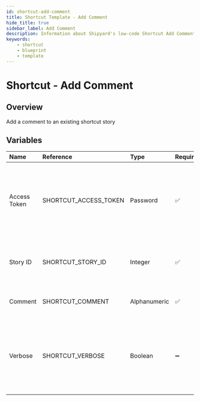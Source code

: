 ```yaml
---
id: shortcut-add-comment
title: Shortcut Template - Add Comment
hide_title: true
sidebar_label: Add Comment
description: Information about Shipyard's low-code Shortcut Add Comment blueprint. Add a comment to an existing shortcut story 
keywords:
    - shortcut
    - blueprint
    - template
---
```


# Shortcut - Add Comment

## Overview
Add a comment to an existing shortcut story

## Variables

| Name | Reference | Type | Required | Default | Options | Description |
|:-----|:----------|:-----|:---------|:--------|:--------|:------------|
| Access Token | SHORTCUT_ACCESS_TOKEN  | Password |:white_check_mark: | - | - | In order to generate a Workspace specific API token, navigate to Settings > Your Account > API Tokens. |
| Story ID | SHORTCUT_STORY_ID  | Integer |:white_check_mark: | - | - | The ID of the story to which the comment will be added. |
| Comment | SHORTCUT_COMMENT  | Alphanumeric |:white_check_mark: | - | - | The comment to be added to the story. |
| Verbose | SHORTCUT_VERBOSE  | Boolean |:heavy_minus_sign: | `False` | - | Enable verbose mode for detailed output logging during the comment addition process. |


